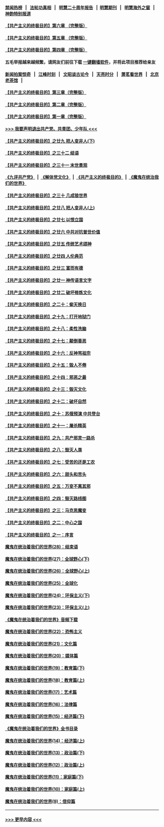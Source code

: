 #### [禁闻热榜](热点新闻.md?=0)  &nbsp;&nbsp;|&nbsp;&nbsp; [法轮功真相](https://github.com/gfw-breaker/truth/blob/master/README.md?=0) &nbsp;&nbsp;|&nbsp;&nbsp; [明慧二十周年报告](https://github.com/gfw-breaker/mh-reports/blob/master/README.md?=0) &nbsp;&nbsp;|&nbsp;&nbsp;[明慧期刊](https://github.com/gfw-breaker/mh-qikan) &nbsp;&nbsp;|&nbsp;&nbsp; [明慧海外之窗](https://github.com/gfw-breaker/mh-news/blob/master/README.md?=0) &nbsp;&nbsp;|&nbsp;&nbsp; [神韵特别报道](https://github.com/gfw-breaker/mh-news/blob/master/shenyun.md?=0)
#### [【共产主义的终极目的】第六章 （完整版）](../pages/nsc422/n11428913.md?t=02232231) 
#### [【共产主义的终极目的】第五章 （完整版）](../pages/nsc422/n11428912.md?t=02232231) 
#### [【共产主义的终极目的】第四章 （完整版）](../pages/nsc422/n11428907.md?t=02232231) 
#### 五毛举报越来越频繁，请网友们前往下载 [一键翻墙软件](https://github.com/gfw-breaker/ssr-accounts)，并将此项目推荐给亲友
#### [新闻拍案惊奇](https://github.com/gfw-breaker/banned-news/blob/master/pages/link4.md) &nbsp;&nbsp;|&nbsp;&nbsp; [江峰时刻](https://github.com/gfw-breaker/banned-news/blob/master/pages/link4.md) &nbsp;&nbsp;|&nbsp;&nbsp; [文昭谈古论今](https://github.com/gfw-breaker/banned-news/blob/master/pages/link4.md) &nbsp;&nbsp;|&nbsp;&nbsp; [天亮时分](https://github.com/gfw-breaker/banned-news/blob/master/pages/link4.md) &nbsp;&nbsp;|&nbsp;&nbsp; [萧茗看世界](https://github.com/gfw-breaker/banned-news/blob/master/pages/link4.md) &nbsp;&nbsp;|&nbsp;&nbsp; [北京老茶馆](https://github.com/gfw-breaker/banned-news/blob/master/pages/link4.md) &nbsp;&nbsp;|&nbsp;&nbsp; 
#### [【共产主义的终极目的】第三章（完整版）](../pages/nsc422/n11428848.md?t=02232231) 
#### [【共产主义的终极目的】第二章（完整版）](../pages/nsc422/n11428831.md?t=02232231) 
#### [【共产主义的终极目的】第一章（完整版）](../pages/nsc422/n11417651.md?t=02232231) 
#### [>>> 我要声明退出共产党、共青团、少年队 <<<](https://github.com/begood0513/goodnews/blob/master/quit/letter.md) 
#### [【共产主义的终极目的】之廿九 把人变非人(下)](../pages/nsc422/n11344140.md?t=02232231) 
#### [【共产主义的终极目的】之三十二 结语](../pages/nsc422/n11360535.md?t=02232231) 
#### [【共产主义的终极目的】之三十一 末世景观](../pages/nsc422/n11351129.md?t=02232231) 
#### [《九评共产党》](https://github.com/begood0513/9ping.md/blob/master/README.md) &nbsp;|&nbsp; [《解体党文化》](../../../../jtdwh.md/blob/master/README.md)  &nbsp;|&nbsp; [《共产主义的终极目的》](../../../../gczydzjmd.md/blob/master/README.md) &nbsp;|&nbsp; [《魔鬼在统治我们的世界》](../../../../mgztzwmdsj.md/blob/master/README.md) 
#### [【共产主义的终极目的】之三十 几成狼世界](../pages/nsc422/n11348280.md?t=02232231) 
#### [【共产主义的终极目的】之廿八 把人变非人(上)](../pages/nsc422/n11340492.md?t=02232231) 
#### [【共产主义的终极目的】之廿七 以恨立国](../pages/nsc422/n11336944.md?t=02232231) 
#### [【共产主义的终极目的】之廿六 中共对抗普世价值](../pages/nsc422/n11324785.md?t=02232231) 
#### [【共产主义的终极目的】之廿五 传统艺术颂神](../pages/nsc422/n11296396.md?t=02232231) 
#### [【共产主义的终极目的】之廿四 人伦典范](../pages/nsc422/n11296397.md?t=02232231) 
#### [【共产主义的终极目的】之廿三 富而有德](../pages/nsc422/n11283598.md?t=02232231) 
#### [【共产主义的终极目的】之廿一 神传语言文字](../pages/nsc422/n11263265.md?t=02232231) 
#### [【共产主义的终极目的】之廿二 破坏修炼文化](../pages/nsc422/n11245728.md?t=02232231) 
#### [【共产主义的终极目的】之二十：偷天换日](../pages/nsc422/n11238846.md?t=02232231) 
#### [【共产主义的终极目的】之十九：打开地狱门](../pages/nsc422/n11206376.md?t=02232231) 
#### [【共产主义的终极目的】之十八：柔性洗脑](../pages/nsc422/n11199994.md?t=02232231) 
#### [【共产主义的终极目的】之十七：颠倒善恶](../pages/nsc422/n11179782.md?t=02232231) 
#### [【共产主义的终极目的】之十六：反神骂祖宗](../pages/nsc422/n11166798.md?t=02232231) 
#### [【共产主义的终极目的】之十五：毁人不倦](../pages/nsc422/n11166792.md?t=02232231) 
#### [【共产主义的终极目的】之十四：邪恶之最](../pages/nsc422/n11150249.md?t=02232231) 
#### [【共产主义的终极目的】之十三：毁灭文化](../pages/nsc422/n11135227.md?t=02232231) 
#### [【共产主义的终极目的】之十二：破坏自然](../pages/nsc422/n11135214.md?t=02232231) 
#### [【共产主义的终极目的】之十：苏俄预演 中共登台](../pages/nsc422/n11118424.md?t=02232231) 
#### [【共产主义的终极目的】之十一：屠杀精英](../pages/nsc422/n11118442.md?t=02232231) 
#### [【共产主义的终极目的】之九：共产邪灵一路杀](../pages/nsc422/n11114139.md?t=02232231) 
#### [【共产主义的终极目的】之八：毁灭人类](../pages/nsc422/n11108503.md?t=02232231) 
#### [【共产主义的终极目的】之七：受苦的还是工农](../pages/nsc422/n11101809.md?t=02232231) 
#### [【共产主义的终极目的】之六：甜头和苦头](../pages/nsc422/n11096971.md?t=02232231) 
#### [【共产主义的终极目的】之五：万变不离其邪](../pages/nsc422/n11091285.md?t=02232231) 
#### [【共产主义的终极目的】之四：毁灭路线图](../pages/nsc422/n11086284.md?t=02232231) 
#### [【共产主义的终极目的】之三：马克思魔变](../pages/nsc422/n11061941.md?t=02232231) 
#### [【共产主义的终极目的】之二：中心之国](../pages/nsc422/n11047728.md?t=02232231) 
#### [【共产主义的终极目的】之一：序言](../pages/nsc422/n11086077.md?t=02232231) 
#### [魔鬼在统治着我们的世界(28)：结束语](../pages/nsc422/n10936246.md?t=02232231) 
#### [魔鬼在统治着我们的世界(27)：全球野心(下)](../pages/nsc422/n10928319.md?t=02232231) 
#### [魔鬼在统治着我们的世界(26)：全球野心(上)](../pages/nsc422/n10900318.md?t=02232231) 
#### [魔鬼在统治着我们的世界(25)：全球化](../pages/nsc422/n10788205.md?t=02232231) 
#### [魔鬼在统治着我们的世界(24)：环保主义(下)](../pages/nsc422/n10695307.md?t=02232231) 
#### [魔鬼在统治着我们的世界(23)：环保主义(上)](../pages/nsc422/n10688613.md?t=02232231) 
#### [《魔鬼在统治着我们的世界》音频下载](../pages/nsc422/n10635553.md?t=02232231) 
#### [魔鬼在统治着我们的世界(22)：恐怖主义](../pages/nsc422/n10614727.md?t=02232231) 
#### [魔鬼在统治着我们的世界(21)：文化篇](../pages/nsc422/n10597706.md?t=02232231) 
#### [魔鬼在统治着我们的世界(20)：媒体篇](../pages/nsc422/n10586579.md?t=02232231) 
#### [魔鬼在统治着我们的世界(19)：教育篇(下)](../pages/nsc422/n10564808.md?t=02232231) 
#### [魔鬼在统治着我们的世界(18)：教育篇(上)](../pages/nsc422/n10526970.md?t=02232231) 
#### [魔鬼在统治着我们的世界(17)：艺术篇](../pages/nsc422/n10499093.md?t=02232231) 
#### [魔鬼在统治着我们的世界(16)：法律篇](../pages/nsc422/n10485969.md?t=02232231) 
#### [魔鬼在统治着我们的世界(15)：经济篇(下)](../pages/nsc422/n10469975.md?t=02232231) 
#### [《魔鬼在统治着我们的世界》全书目录](../pages/nsc422/n10464261.md?t=02232231) 
#### [魔鬼在统治着我们的世界(14)：经济篇(上)](../pages/nsc422/n10457370.md?t=02232231) 
#### [魔鬼在统治着我们的世界(13)：政治篇(下)](../pages/nsc422/n10448270.md?t=02232231) 
#### [魔鬼在统治着我们的世界(12)：政治篇(上)](../pages/nsc422/n10444576.md?t=02232231) 
#### [魔鬼在统治着我们的世界(11)：家庭篇(下)](../pages/nsc422/n10440961.md?t=02232231) 
#### [魔鬼在统治着我们的世界(10)：家庭篇(上)](../pages/nsc422/n10435448.md?t=02232231) 
#### [魔鬼在统治着我们的世界(9)：信仰篇](../pages/nsc422/n10432159.md?t=02232231) 

----
#### [ >>> 更早内容 <<< ](../indexes/nsc422-earlier.md)
